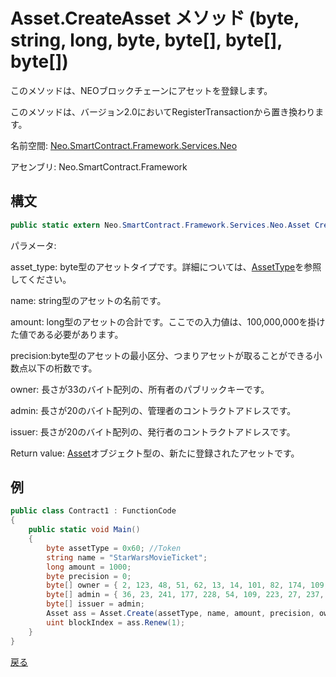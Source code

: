# Asset.CreateAsset メソッド (byte, string, long, byte, byte[], byte[], byte[])

このメソッドは、NEOブロックチェーンにアセットを登録します。

このメソッドは、バージョン2.0においてRegisterTransactionから置き換わります。

名前空間: [Neo.SmartContract.Framework.Services.Neo](../../neo.md)

アセンブリ: Neo.SmartContract.Framework

## 構文

```c#
public static extern Neo.SmartContract.Framework.Services.Neo.Asset Create(byte asset_type, string name, long amount, byte precision, byte[] owner, byte[] admin, byte[] issuer)
```

パラメータ:

asset_type: byte型のアセットタイプです。詳細については、[AssetType](../Asset/AssetType.md)を参照してください。

name: string型のアセットの名前です。

amount: long型のアセットの合計です。ここでの入力値は、100,000,000を掛けた値である必要があります。

precision:byte型のアセットの最小区分、つまりアセットが取ることができる小数点以下の桁数です。

owner: 長さが33のバイト配列の、所有者のパブリックキーです。

admin: 長さが20のバイト配列の、管理者のコントラクトアドレスです。

issuer: 長さが20のバイト配列の、発行者のコントラクトアドレスです。

Return value: [Asset](../Asset.md)オブジェクト型の、新たに登録されたアセットです。

## 例

```c#
public class Contract1 : FunctionCode
{
    public static void Main()
    {
        byte assetType = 0x60; //Token
        string name = "StarWarsMovieTicket";
        long amount = 1000;
        byte precision = 0;
        byte[] owner = { 2, 123, 48, 51, 62, 13, 14, 101, 82, 174, 109, 29, 169, 249, 64, 159, 85, 30, 53, 238, 151, 25, 48, 94, 148, 93, 196, 220, 186, 153, 132, 86, 202 };
        byte[] admin = { 36, 23, 241, 177, 228, 54, 109, 223, 27, 237, 139, 54, 207, 38, 132, 101, 172, 3, 10, 73 };
        byte[] issuer = admin;
        Asset ass = Asset.Create(assetType, name, amount, precision, owner, admin, issuer);
        uint blockIndex = ass.Renew(1);
    }
}
```



[戻る](../Asset.md)
